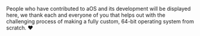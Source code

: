 People who have contributed to aOS and its development will be displayed here, we thank each and everyone of you that helps out with the challenging process of making a fully custom, 64-bit operating system from scratch. ❤️

